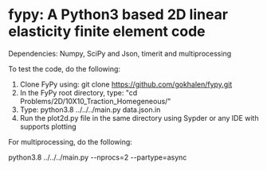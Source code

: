 # fypy: A Python3 based 2D linear elasticity finite element code

Dependencies: Numpy, SciPy and Json, timerit and multiprocessing

To test the code, do the following:

1) Clone FyPy using: git clone https://github.com/gokhalen/fypy.git
2) In the FyPy root directory, type: "cd Problems/2D/10X10_Traction_Homegeneous/"
3) Type: python3.8 ../../../main.py data.json.in
4) Run the plot2d.py file in the same directory using Sypder or any IDE with supports plotting

For multiprocessing, do the following:

python3.8 ../../../main.py --nprocs=2 --partype=async

